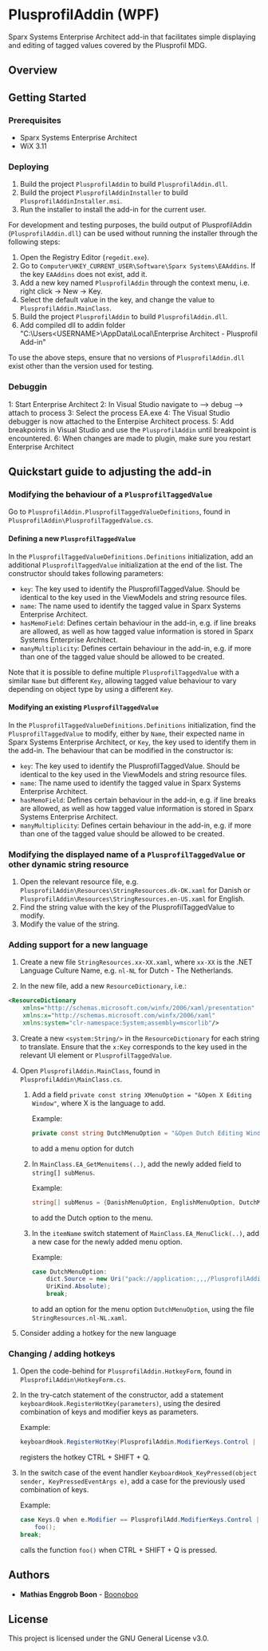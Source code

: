 # PlusprofilAddin (WPF)
Sparx Systems Enterprise Architect add-in that facilitates simple displaying and editing of tagged values covered by the Plusprofil MDG. 

## Overview


## Getting Started
### Prerequisites
* Sparx Systems Enterprise Architect
* WiX 3.11

### Deploying
1. Build the project `PlusprofilAddin` to build `PlusprofilAddin.dll`.
2. Build the project `PlusprofilAddinInstaller` to build `PlusprofilAddinInstaller.msi`.
3. Run the installer to install the add-in for the current user.

For development and testing purposes, the build output of PlusprofilAddin (`PlusprofilAddin.dll`) can be used without running the installer through the following steps:

1. Open the Registry Editor (`regedit.exe`).
2. Go to `Computer\HKEY_CURRENT_USER\Software\Sparx Systems\EAAddins`. If the key `EAAddins` does not exist, add it. 
3. Add a new key named `PlusprofilAddin` through the context menu, i.e. right click -> New -> Key.
4. Select the default value in the key, and change the value to `PlusprofilAddin.MainClass`.
5. Build the project `PlusprofilAddin` to build `PlusprofilAddin.dll`.
6. Add compiled dll to addin folder "C:\Users\<USERNAME>\AppData\Local\Enterprise Architect - Plusprofil Add-in"

To use the above steps, ensure that no versions of `PlusprofilAddin.dll` exist other than the version used for testing.

### Debuggin
1: Start Enterprise Architect
2: In Visual Studio navigate to --> debug --> attach to process
3: Select the process EA.exe
4: The Visual Studio debugger is now attached to the Enterpise Architect process.
5: Add breakpoints in Visual Studio and use the `PlusprofilAddin` until breakpoint is encountered.
6: When changes are made to plugin, make sure you restart Enterprise Architect

## Quickstart guide to adjusting the add-in
### Modifying the behaviour of a `PlusprofilTaggedValue`
Go to `PlusprofilAddin.PlusprofilTaggedValueDefinitions`, found in `PlusprofilAddin\PlusprofilTaggedValue.cs`.

#### Defining a new `PlusprofilTaggedValue`
In the `PlusprofilTaggedValueDefinitions.Definitions` initialization, add an additional `PlusprofilTaggedValue` initialization at the end of the list.
The constructor should takes following parameters:
* `key`: The key used to identify the PlusprofilTaggedValue. Should be identical to the key used in the ViewModels and string resource files.
* `name`: The name used to identify the tagged value in Sparx Systems Enterprise Architect.
* `hasMemoField`: Defines certain behaviour in the add-in, e.g. if line breaks are allowed, as well as how tagged value information is stored in Sparx Systems Enterprise Architect.
* `manyMultiplicity`: Defines certain behaviour in the add-in, e.g. if more than one of the tagged value should be allowed to be created.

Note that it is possible to define multiple `PlusprofilTaggedValue` with a similar `Name` but different `Key`, allowing tagged value behaviour to vary depending on object type by using a different `Key`.

#### Modifying an existing `PlusprofilTaggedValue`
In the `PlusprofilTaggedValueDefinitions.Definitions` initialization, find the `PlusprofilTaggedValue` to modify, either by `Name`, their expected name in Sparx Systems Enterprise Architect, or `Key`, the key used to identify them in the add-in. The behaviour that can be modified in the constructor is:
* `key`: The key used to identify the PlusprofilTaggedValue. Should be identical to the key used in the ViewModels and string resource files.
* `name`: The name used to identify the tagged value in Sparx Systems Enterprise Architect.
* `hasMemoField`: Defines certain behaviour in the add-in, e.g. if line breaks are allowed, as well as how tagged value information is stored in Sparx Systems Enterprise Architect.
* `manyMultiplicity`: Defines certain behaviour in the add-in, e.g. if more than one of the tagged value should be allowed to be created.

### Modifying the displayed name of a `PlusprofilTaggedValue` or other dynamic string resource
1. Open the relevant resource file, e.g. `PlusprofilAddin\Resources\StringResources.dk-DK.xaml` for Danish or `PlusprofilAddin\Resources\StringResources.en-US.xaml` for English.
2. Find the string value with the key of the PlusprofilTaggedValue to modify.
3. Modify the value of the string.

### Adding support for a new language
1. Create a new file `StringResources.xx-XX.xaml`, where `xx-XX` is the .NET Language Culture Name, e.g. `nl-NL` for Dutch - The Netherlands.

2. In the new file, add a new `ResourceDictionary`, i.e.:
````xml
<ResourceDictionary
	xmlns="http://schemas.microsoft.com/winfx/2006/xaml/presentation"
	xmlns:x="http://schemas.microsoft.com/winfx/2006/xaml"
	xmlns:system="clr-namespace:System;assembly=mscorlib"/>
````

3. Create a new `<system:String/>` in the `ResourceDictionary` for each string to translate. Ensure that the `x:Key` corresponds to the key used in the relevant UI element or `PlusprofilTaggedValue`.

4. Open `PlusprofilAddin.MainClass`, found in `PlusprofilAddin\MainClass.cs`.
    1. Add a field `private const string XMenuOption = "&Open X Editing Window"`, where X is the language to add.
    
        Example:
    
        ```csharp
        private const string DutchMenuOption = "&Open Dutch Editing Window;
        ```
        
        to add a menu option for dutch
    
    2. In `MainClass.EA_GetMenuitems(..)`, add the newly added field to `string[] subMenus`.
        
        Example:
        
        ```csharp
        string[] subMenus = {DanishMenuOption, EnglishMenuOption, DutchMenuOption};
        ```
        
        to add the Dutch option to the menu.
    
    3. In the `itemName` switch statement of `MainClass.EA_MenuClick(..)`, add a new case for the newly added menu option.
    
        Example:
	
        ```csharp
        case DutchMenuOption:
        	dict.Source = new Uri("pack://application:,,,/PlusprofilAddin;component/Resources/StringResources.nl-NL.xaml",
        	UriKind.Absolute);
        	break;
        ```
        to add an option for the menu option `DutchMenuOption`, using the file `StringResources.nl-NL.xaml`.
	
5. Consider adding a hotkey for the new language

### Changing / adding hotkeys
1. Open the code-behind for `PlusprofilAddin.HotkeyForm`, found in `PlusprofilAddin\HotkeyForm.cs`.

2. In the try-catch statement of the constructor, add a statement `keyboardHook.RegisterHotKey(parameters)`, using the desired combination of keys and modifier keys as parameters.

    Example:
    
    ```csharp
    keyboardHook.RegisterHotKey(PlusprofilAddin.ModifierKeys.Control | PlusprofilAddin.ModifierKeys.Shift, Keys.Q)
    ```
    
    registers the hotkey CTRL + SHIFT + Q.

3. In the switch case of the event handler `KeyboardHook_KeyPressed(object sender, KeyPressedEventArgs e)`, add a case for the previously used combination of keys.

    Example:
    ```csharp
    case Keys.Q when e.Modifier == PlusprofilAdd.ModifierKeys.Control | PlusprofilAdd.ModifierKeys.Shift:
    	foo();
	break;
    ```
    
    calls the function `foo()` when CTRL + SHIFT + Q is pressed.

## Authors
* **Mathias Enggrob Boon** - [Boonoboo](https://github.com/Boonoboo)

## License
This project is licensed under the GNU General License v3.0.
